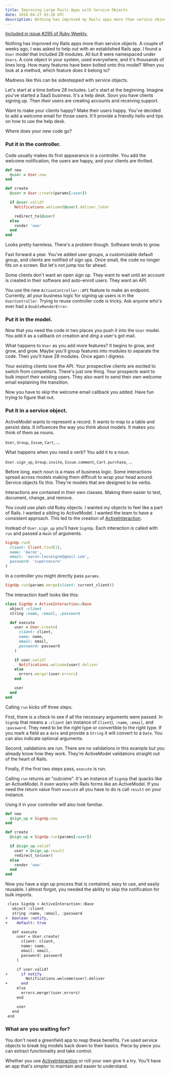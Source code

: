 ```yaml
---
title: Improving Large Rails Apps with Service Objects
date: 2016-04-27 03:28 UTC
description: Nothing has improved my Rails apps more than service objects. A couple of weeks ago, I was asked to help out with an established Rails app. I found a `User` model that included 28 modules. Madness like this can be sidestepped with service objects.
---
```


<div class="panel callout">
  <a href="http://rubyweekly.com/issues/295">Included in issue #295 of Ruby Weekly.</a>
</div>

Nothing has improved my Rails apps more than service objects.
A couple of weeks ago, I was asked to help out with an established Rails app.
I found a `User` model that included 28 modules.
All but 8 were namespaced under `Users`.
A core object in your system, used everywhere, and it's thousands of lines long.
How many features have been bolted onto this model?
When you look at a method, which feature does it belong to?

Madness like this can be sidestepped with service objects.

Let's start at a time before 28 includes.
Let's start at the beginning.
Imagine you've started a SaaS business.
It's a help desk.
Soon you have clients signing up.
Then *their* users are creating accounts and receiving support.

Want to make your clients happy?
Make their users happy.
You've decided to add a welcome email for those users.
It'll provide a friendly hello and tips on how to use the help desk.

Where does your new code go?

<!--more-->

### Put it in the controller.

Code usually makes its first appearance in a controller.
You add the welcome notification, the users are happy, and your clients are thrilled.

```ruby
def new
  @user = User.new
end

def create
  @user = User.create(params[:user])

  if @user.valid?
    Notifications.welcome(@user).deliver_later

    redirect_to(@user)
  else
    render 'new'
  end
end
```

Looks pretty harmless.
There's a problem though.
Software tends to grow.

Fast forward a year.
You've added user groups, a customizable default group, and clients are notified of sign ups.
Once small, the code no longer fits on a screen.
But let's not jump too far ahead.

Some clients don't want an open sign up.
They want to wait until an account is created in their software and auto-enroll users.
They want an API.

You use the new `ActionController::API` feature to make an endpoint.
Currently, all your business logic for signing up users is in the `UserController`.
Trying to reuse controller code is tricky.
Ask anyone who's ever had a `DoubleRenderError`.

### Put it in the model.

Now that you need the code in two places you push it into the `User` model.
You add it as a callback on creation and *ding* a user's got mail.

What happens to `User` as you add more features?
It begins to grow, and grow, and grow.
Maybe you'll group features into modules to separate the code.
Then you'll have 28 modules.
Once again I digress.

Your existing clients love the API.
Your prospective clients are excited to switch from competitors.
There's just one thing.
Your prospects want to bulk import their existing users.
They also want to send their *own* welcome email explaining the transition.

Now you have to skip the welcome email callback you added.
Have fun trying to figure that out.

### Put it in a service object.

ActiveModel wants to represent a record.
It wants to map to a table and persist data.
It influences the way you think about models.
It makes you think of them as nouns.

`User`, `Group`, `Issue`, `Cart`, ...

What happens when you need a verb?
You add it to a noun.

`User.sign_up`, `Group.invite`, `Issue.comment`, `Cart.purchase`, ...

Before long, each noun is a mass of business logic.
Some interactions spread across models making them difficult to wrap your head around.
Service objects fix this.
They're models that are designed to be verbs.

Interactions are contained in their own classes.
Making them easier to test, document, change, and remove.

You could use plain old Ruby objects.
I wanted my objects to feel like a part of Rails.
I wanted a sibling to ActiveModel.
I wanted the team to have a consistent approach.
This led to the creation of [ActiveInteraction].

Instead of `User.sign_up` you'll have `SignUp`.
Each interaction is called with `run` and passed a `Hash` of arguments.

```ruby
SignUp.run(
  client: Client.find(1),
  name: 'Aaron',
  email: 'aaron.lasseigne@gmail.com',
  password: 'supersecure'
)
```

In a controller you might directly pass `params`.

```ruby
SignUp.run(params.merge(client: current_client))
```

The interaction itself looks like this:

```ruby
class SignUp < ActiveInteraction::Base
  object :client
  string :name, :email, :password

  def execute
    user = User.create(
      client: client,
      name: name,
      email: email,
      password: password
    )

    if user.valid?
      Notifications.welcome(user).deliver
    else
      errors.merge!(user.errors)
    end

    user
  end
end
```

Calling `run` kicks off three steps.

First, there is a check to see if all the necessary arguments were passed.
In `SignUp` that means a `:client` (an instance of `Client`), `:name`, `:email`, and `:password`.
They need to be the right type or convertible to the right type.
If you mark a field as a `date` and provide a `String` it will convert to a `Date`.
You can also indicate optional arguments.

Second, validations are run.
There are no validations in this example but you already know how they work.
They're ActiveModel validations straight out of the heart of Rails.

Finally, if the first two steps pass, `execute` is run.

Calling `run` returns an "outcome".
It's an instance of `SignUp` that quacks like an ActiveModel.
It even works with Rails forms like an ActiveModel.
If you need the return value from `execute` all you have to do is call `result` on your instance.

Using it in your controller will also look familiar.

```ruby
def new
  @sign_up = SignUp.new
end

def create
  @sign_up = SignUp.run(params[:user])

  if @sign_up.valid?
    user = @sign_up.result
    redirect_to(user)
  else
    render 'new'
  end
end
```

Now you have a sign up process that is contained, easy to use, and easily reusable.
I almost forgot, you needed the ability to skip the notification for bulk imports.

```diff
 class SignUp < ActiveInteraction::Base
   object :client
   string :name, :email, :password
+  boolean :notify,
+    default: true

   def execute
     user = User.create(
       client: client,
       name: name,
       email: email,
       password: password
     )

     if user.valid?
+      if notify
         Notifications.welcome(user).deliver
+      end
     else
       errors.merge!(user.errors)
     end

     user
   end
 end
```

### What are you waiting for?

You don't need a greenfield app to reap these benefits.
I've used service objects to break big models back down to their basics.
Piece by piece you can extract functionality and take control.

Whether you use [ActiveInteraction] or roll your own give it a try.
You'll have an app that's simpler to maintain and easier to understand.

[Activeinteraction]: https://github.com/orgsync/active_interaction/
